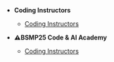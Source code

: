 * **Coding Instructors**
  * [Coding Instructors](/program/coding_program_admins.md)

* **⚠️BSMP25 Code & AI Academy**
  * [Coding Instructors](/dev25/lesson_summary.md)